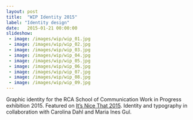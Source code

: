 ```yaml
---
layout: post
title:  "WIP Identity 2015"
label: "Identity design"
date:   2015-01-21 00:00:00
slideshow:
 - image: /images/wip/wip_01.jpg
 - image: /images/wip/wip_02.jpg
 - image: /images/wip/wip_03.jpg
 - image: /images/wip/wip_04.jpg
 - image: /images/wip/wip_05.jpg
 - image: /images/wip/wip_06.jpg
 - image: /images/wip/wip_07.jpg
 - image: /images/wip/wip_08.jpg
 - image: /images/wip/wip_09.jpg
---
```


Graphic identity for the RCA School of Communication Work in Progress exhibition 2015. Featured on [It’s Nice That 2015](http://www.itsnicethat.com:8080/articles/soc-wip). Identity and typography in collaboration with Carolina Dahl and Maria Ines Gul.
